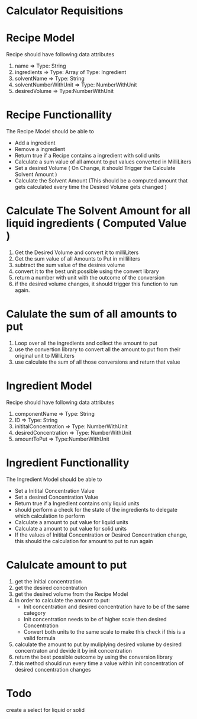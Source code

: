 # Calculator Requisitions

# Recipe Model
Recipe should have following data attributes
 1. name => Type: String
 2. ingredients => Type: Array of Type: Ingredient
 3. solventName => Type: String
 4. solventNumberWithUnit => Type: NumberWithUnit
 5. desiredVolume => Type:NumberWithUnit

# Recipe Functionallity
The Recipe Model should be able to
* Add a ingredient
* Remove a ingredient
* Return true if a Recipe contains a ingredient with solid units
* Calculate a sum value of all amount to put values converted in MilliLiters
* Set a desired Volume ( On Change, it should Trigger the Calculate Solvent Amount )
* Calculate the Solvent Amount (This should be a computed amount that gets calculated every time the Desired Volume gets changed )


# Calculate The Solvent Amount for all liquid ingredients ( Computed Value )
1. Get the Desired Volume and convert it to milliLiters
2. Get the sum value of all Amounts to Put in milliliters
3. subtract the sum value of the desires volume
4. convert it to the best unit possible using the convert library
5. return a number with unit with the outcome of the conversion
6. if the desired volume changes, it should trigger this function to run again.

# Calulate the sum of all amounts to put
1. Loop over all the ingredients and collect the amount to put
2. use the convertion library to convert all the amount to put from their original unit to MilliLiters
2. use calculate the sum of all those conversions and return that value


# Ingredient Model
Recipe should have following data attributes
 1. componentName => Type: String
 2. ID => Type: String
 3. inititalConcentration => Type: NumberWithUnit
 4. desiredConcentration => Type: NumberWithUnit
 5. amountToPut => Type:NumberWithUnit

# Ingredient Functionallity
The Ingredient Model should be able to
* Set a Initital Concentration Value
* Set a desired Concentration Value
* Return true if a Ingredient contains only liquid units
* should perform a check for the state of the ingredients to delegate which calculation to perform
* Calculate a amount to put value for liquid units
* Calculate a amount to put value for solid units
* If the values of Initital Concentration or Desired Concentration change, this should the calculation for amount to put to run again


# Calulcate amount to put
1. get the Initial concentration
2. get the desired concentration
3. get the desired volume from the Recipe Model
4. In order to calculate the amount to put:
	* Init concentration and desired concentration have to be of the same category
	* Init concentration needs to be of higher scale then desired Concentration
	* Convert both units to the same scale to make this check if this is a valid formula
5. calculate the amount to put by muliplying desired volume by desired concentraton and devide it by init concentration
6. return the best possible outcome by using the conversion library
7. this method should run every time a value within init concentration of desired concentration changes



# Todo
create a select for liquid or solid
